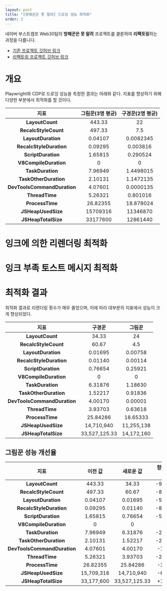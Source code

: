 ```yaml
---
layout: post
title: "[방해꾼은 못 말려] 드로잉 성능 최적화"
order: 2
---
```


네이버 부스트캠프 Web30팀의 **방해꾼은 못 말려** 프로젝트를 클론하여 **리팩토링**하는 과정을 다룹니다.

- [기존 프로젝트 깃허브 링크](https://github.com/boostcampwm-2024/refactor-web30-stop-troublepainter)
- [리팩토링 프로젝트 깃허브 링크](https://github.com/boostcampwm-2024/refactor-web42-stop-troublepainter)

# 개요

Playwright와 CDP로 드로잉 성능을 측정한 결과는 아래와 같다. 지표를 향상하기 위해 다양한 부분에서 최적화를 할 것이다.

| 지표 | 그림꾼(3명 평균) | 구경꾼(2명 평균) |
| :---: | :---: | :---: |
| **LayoutCount** | 443.33 | 22 |
| **RecalcStyleCount** | 497.33 | 7.5 |
| **LayoutDuration** | 0.04107 | 0.0082345 |
| **RecalcStyleDuration** | 0.09295 | 0.003816 |
| **ScriptDuration** | 1.65815 | 0.290524 |
| **V8CompileDuration** | 0 | 0 |
| **TaskDuration** | 7.96949 | 1.4498015 |
| **TaskOtherDuration** | 2.10131 | 1.1472135 |
| **DevToolsCommandDuration** | 4.07601 | 0.0000135 |
| **ThreadTime** | 5.26321 | 0.801016 |
| **ProcessTime** | 26.82355 | 18.878024 |
| **JSHeapUsedSize** | 15709316 | 11346870 |
| **JSHeapTotalSize** | 33177600 | 12861440 |

# 잉크에 의한 리렌더링 최적화

# 잉크 부족 토스트 메시지 최적화

# 최적화 결과 

최적화 결과로 리렌더링 횟수가 매우 줄었으며, 이에 따라 대부분의 지표에서 성능이 크게 향상되었다.

| 지표 | 구경꾼 | 그림꾼 |
| :---: | :---: | :---: |
| **LayoutCount** | 34.33 | 24 |
| **RecalcStyleCount** | 60.67 | 4.5 |
| **LayoutDuration** | 0.01695 | 0.00758 |
| **RecalcStyleDuration** | 0.01140 | 0.00114 |
| **ScriptDuration** | 0.76654 | 0.25921 |
| **V8CompileDuration** | 0 | 0 |
| **TaskDuration** | 6.31876 | 1.18630 |
| **TaskOtherDuration** | 1.52217 | 0.91836 |
| **DevToolsCommandDuration** | 4.00170 | 0.00001 |
| **ThreadTime** | 3.93703 | 0.63618 |
| **ProcessTime** | 25.84286 | 18.65333 |
| **JSHeapUsedSize** | 14,710,940 | 11,255,138 |
| **JSHeapTotalSize** | 33,527,125.33 | 14,172,160 |

## 그림꾼 성능 개선율

| 지표 | 이전 값 | **새로운 값**  | **향상 퍼센트** |
| :---: | :---: | :---: | :---: |
| **LayoutCount** | 443.33 | 34.33 | -92.26% |
| **RecalcStyleCount** | 497.33 | 60.67 | -87.79% |
| **LayoutDuration** | 0.04107 | 0.01695 | -58.72% |
| **RecalcStyleDuration** | 0.09295 | 0.01140 | -87.74% |
| **ScriptDuration** | 1.65815 | 0.76654 | -53.77% |
| **V8CompileDuration** | 0 | 0 | 0% |
| **TaskDuration** | 7.96949 | 6.31876 | -20.68% |
| **TaskOtherDuration** | 2.10131 | 1.52217 | -27.58% |
| **DevToolsCommandDuration** | 4.07601 | 4.00170 | -1.83% |
| **ThreadTime** | 5.26321 | 3.93703 | -25.19% |
| **ProcessTime** | 26.82355 | 25.84286 | -3.66% |
| **JSHeapUsedSize** | 15,709,316 | 14,710,940 | -6.37% |
| **JSHeapTotalSize** | 33,177,600 | 33,527,125.33 | +1.06% |